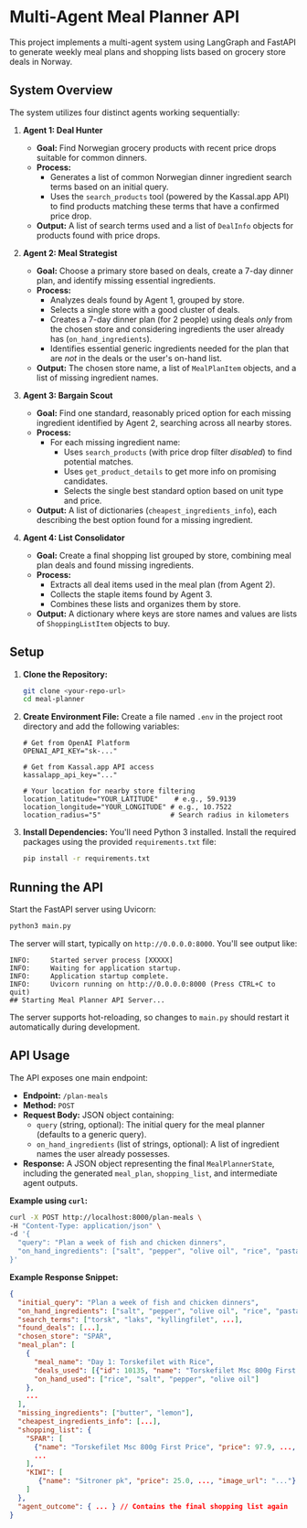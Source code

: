 # Multi-Agent Meal Planner API

This project implements a multi-agent system using LangGraph and FastAPI to generate weekly meal plans and shopping lists based on grocery store deals in Norway.

## System Overview

The system utilizes four distinct agents working sequentially:

1.  **Agent 1: Deal Hunter**

    - **Goal:** Find Norwegian grocery products with recent price drops suitable for common dinners.
    - **Process:**
      - Generates a list of common Norwegian dinner ingredient search terms based on an initial query.
      - Uses the `search_products` tool (powered by the Kassal.app API) to find products matching these terms that have a confirmed price drop.
    - **Output:** A list of search terms used and a list of `DealInfo` objects for products found with price drops.

2.  **Agent 2: Meal Strategist**

    - **Goal:** Choose a primary store based on deals, create a 7-day dinner plan, and identify missing essential ingredients.
    - **Process:**
      - Analyzes deals found by Agent 1, grouped by store.
      - Selects a single store with a good cluster of deals.
      - Creates a 7-day dinner plan (for 2 people) using deals _only_ from the chosen store and considering ingredients the user already has (`on_hand_ingredients`).
      - Identifies essential generic ingredients needed for the plan that are _not_ in the deals or the user's on-hand list.
    - **Output:** The chosen store name, a list of `MealPlanItem` objects, and a list of missing ingredient names.

3.  **Agent 3: Bargain Scout**

    - **Goal:** Find one standard, reasonably priced option for each missing ingredient identified by Agent 2, searching across all nearby stores.
    - **Process:**
      - For each missing ingredient name:
        - Uses `search_products` (with price drop filter _disabled_) to find potential matches.
        - Uses `get_product_details` to get more info on promising candidates.
        - Selects the single best standard option based on unit type and price.
    - **Output:** A list of dictionaries (`cheapest_ingredients_info`), each describing the best option found for a missing ingredient.

4.  **Agent 4: List Consolidator**
    - **Goal:** Create a final shopping list grouped by store, combining meal plan deals and found missing ingredients.
    - **Process:**
      - Extracts all deal items used in the meal plan (from Agent 2).
      - Collects the staple items found by Agent 3.
      - Combines these lists and organizes them by store.
    - **Output:** A dictionary where keys are store names and values are lists of `ShoppingListItem` objects to buy.

## Setup

1.  **Clone the Repository:**

    ```bash
    git clone <your-repo-url>
    cd meal-planner
    ```

2.  **Create Environment File:**
    Create a file named `.env` in the project root directory and add the following variables:

    ```dotenv
    # Get from OpenAI Platform
    OPENAI_API_KEY="sk-..."

    # Get from Kassal.app API access
    kassalapp_api_key="..."

    # Your location for nearby store filtering
    location_latitude="YOUR_LATITUDE"    # e.g., 59.9139
    location_longitude="YOUR_LONGITUDE" # e.g., 10.7522
    location_radius="5"                 # Search radius in kilometers
    ```

3.  **Install Dependencies:**
    You'll need Python 3 installed. Install the required packages using the provided `requirements.txt` file:
    ```bash
    pip install -r requirements.txt
    ```

## Running the API

Start the FastAPI server using Uvicorn:

```bash
python3 main.py
```

The server will start, typically on `http://0.0.0.0:8000`. You'll see output like:

```
INFO:     Started server process [XXXXX]
INFO:     Waiting for application startup.
INFO:     Application startup complete.
INFO:     Uvicorn running on http://0.0.0.0:8000 (Press CTRL+C to quit)
## Starting Meal Planner API Server...
```

The server supports hot-reloading, so changes to `main.py` should restart it automatically during development.

## API Usage

The API exposes one main endpoint:

- **Endpoint:** `/plan-meals`
- **Method:** `POST`
- **Request Body:** JSON object containing:
  - `query` (string, optional): The initial query for the meal planner (defaults to a generic query).
  - `on_hand_ingredients` (list of strings, optional): A list of ingredient names the user already possesses.
- **Response:** A JSON object representing the final `MealPlannerState`, including the generated `meal_plan`, `shopping_list`, and intermediate agent outputs.

**Example using `curl`:**

```bash
curl -X POST http://localhost:8000/plan-meals \
-H "Content-Type: application/json" \
-d '{
  "query": "Plan a week of fish and chicken dinners",
  "on_hand_ingredients": ["salt", "pepper", "olive oil", "rice", "pasta"]
}'
```

**Example Response Snippet:**

```json
{
  "initial_query": "Plan a week of fish and chicken dinners",
  "on_hand_ingredients": ["salt", "pepper", "olive oil", "rice", "pasta"],
  "search_terms": ["torsk", "laks", "kyllingfilet", ...],
  "found_deals": [...],
  "chosen_store": "SPAR",
  "meal_plan": [
    {
      "meal_name": "Day 1: Torskefilet with Rice",
      "deals_used": [{"id": 10135, "name": "Torskefilet Msc 800g First Price", ..., "image_url": "..."}],
      "on_hand_used": ["rice", "salt", "pepper", "olive oil"]
    },
    ...
  ],
  "missing_ingredients": ["butter", "lemon"],
  "cheapest_ingredients_info": [...],
  "shopping_list": {
    "SPAR": [
      {"name": "Torskefilet Msc 800g First Price", "price": 97.9, ..., "image_url": "..."}
      ...
    ],
    "KIWI": [
       {"name": "Sitroner pk", "price": 25.0, ..., "image_url": "..."}
    ]
  },
  "agent_outcome": { ... } // Contains the final shopping list again
}
```
